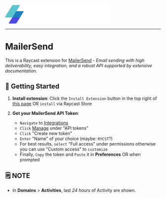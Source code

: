 <img src="./assets/logo-white.svg" />

---

# MailerSend

This is a Raycast extension for [MailerSend](https://www.mailersend.com/) - _Email sending with high deliverability, easy integration, and a robust API supported by extensive documentation._

## 🚀 Getting Started

1. **Install extension**: Click the `Install Extension` button in the top right of [this page](https://www.raycast.com/xmok/mailersend) OR `install` via Raycast Store

2. **Get your MailerSend API Token**:

    - `Navigate` to [Integrations](https://app.mailersend.com/integrations)
    - `Click` [Manage](https://app.mailersend.com/api-tokens) under "API tokens"
    - `Click` "Create new token"
    - `Enter` "Name" of your choice (maybe: `RYCST`?)
    - For best results, `select` "Full access" under permissions otherwise you can use "Custom access" to `customize`
    - Finally, `Copy` the token and `Paste` it in **Preferences** OR when prompted

## 🗒️ NOTE

- In **Domains** > **Activities**, last _24 hours_ of Activity are shown.